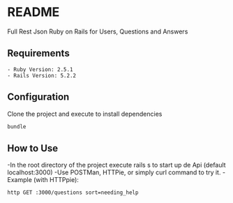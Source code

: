 # README

Full Rest Json Ruby on Rails for Users, Questions and Answers

## Requirements
	- Ruby Version: 2.5.1
	- Rails Version: 5.2.2

## Configuration
Clone the project and execute to install dependencies
``` bash
bundle
``` 
## How to Use
-In the root directory of the project execute rails s to start up de Api (default localhost:3000)
-Use POSTMan, HTTPie, or simply curl command to try it.
-Example (with HTTPpie):
``` bash
http GET :3000/questions sort=needing_help
``` 	
